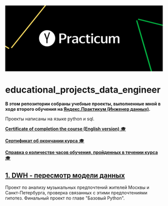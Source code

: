 ![Иллюстрация к репозиторю](https://github.com/DmitryMaslov92/educational_projects_data_engineer/blob/main/68747470733a2f2f6d69726f2e6d656469756d2e636f6d2f6d61782f313430302f302a75565030577745574f747048733430452e706e67.png)

# educational_projects_data_engineer
**В этом репозитории собраны учебные проекты, выполненные мной в ходе второго обучения на [Яндекс.Практикум (Инженер данных)](https://practicum.yandex.ru/data-engineer/).**

Проекты написаны на языке python и sql.


[**Certificate of completion the course (English version)** 🎓](https://github.com/DmitryMaslov92/educational_projects_data_engineer/blob/main/Dmitry%20Maslov_20242DE00051.pdf)

[**Сертификат об окончании курса** 🎓](https://github.com/DmitryMaslov92/educational_projects_data_engineer/blob/main/%D0%9C%D0%B0%D1%81%D0%BB%D0%BE%D0%B2%20%D0%94%D0%BC%D0%B8%D1%82%D1%80%D0%B8%D0%B8%CC%86%20%D0%90%D0%BB%D0%B5%D0%BA%D1%81%D0%B0%D0%BD%D0%B4%D1%80%D0%BE%D0%B2%D0%B8%D1%87%20_20242DE00051%20(1).pdf)

[**Справка о количестве часов обучения, пройденных в течении курса** 🎓](https://github.com/DmitryMaslov92/educational_projects_data_engineer/blob/main/%D0%A1%D0%BF%D1%80%D0%B0%D0%B2%D0%BA%D0%B0%20%D0%9C%D0%B0%D1%81%D0%BB%D0%BE%D0%B2%20%D0%94%D0%BC%D0%B8%D1%82%D1%80%D0%B8%D0%B8%CC%86%20%D0%90%D0%BB%D0%B5%D0%BA%D1%81%D0%B0%D0%BD%D0%B4%D1%80%D0%BE%D0%B2%D0%B8%D1%87%20%20(1).pdf)

## [1. DWH - пересмотр модели данных](https://github.com/DmitryMaslov92/educational_projects_data_engineer/tree/main/DWH%20-%20%D0%BF%D0%B5%D1%80%D0%B5%D1%81%D0%BC%D0%BE%D1%82%D1%80%20%D0%BC%D0%BE%D0%B4%D0%B5%D0%BB%D0%B8%20%D0%B4%D0%B0%D0%BD%D0%BD%D1%8B%D1%85)


Проект по анализу музыкальных предпочтений жителей Москвы и Санкт-Петербурга, проверка связанных с этими предпочтениями гипотез. 
Финальный проект по главе "Базовый Python".



